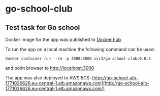# go-school-club
## Test task for Go school

Docker image for the app was published to [Docker hub](https://hub.docker.com/r/svr3/go-school-club)

To run the app on a local machine the following command can be used:

```
docker container run --rm -p 3000:3000 svr3/go-school-club:0.0.3
```
and point browser to [http://localhost:3000](http://localhost:3000)

The app was also deployed to AWS ECS: [http://go-school-alb-1771026626.eu-central-1.elb.amazonaws.com](http://go-school-alb-1771026626.eu-central-1.elb.amazonaws.com/)

